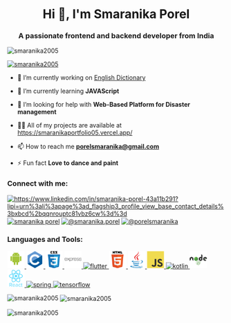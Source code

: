 <h1 align="center">Hi 👋, I'm Smaranika Porel</h1>
<h3 align="center">A passionate frontend and backend developer from India</h3>

<p align="left"> <img src="https://komarev.com/ghpvc/?username=smaranika2005&label=Profile%20views&color=0e75b6&style=flat" alt="smaranika2005" /> </p>

<p align="left"> <a href="https://github.com/ryo-ma/github-profile-trophy"><img src="https://github-profile-trophy.vercel.app/?username=smaranika2005" alt="smaranika2005" /></a> </p>

- 🔭 I’m currently working on [English Dictionary](https://english-dictionary-bay.vercel.app/)

- 🌱 I’m currently learning **JAVAScript**

- 🤝 I’m looking for help with **Web-Based Platform for Disaster management**

- 👨‍💻 All of my projects are available at https://smaranikaportfolio05.vercel.app/
- 📫 How to reach me **porelsmaranika@gmail.com**

- ⚡ Fun fact **Love to dance and paint**

<h3 align="left">Connect with me:</h3>
<p align="left">
<a href="https://linkedin.com/in/https://www.linkedin.com/in/smaranika-porel-43a11b291?lipi=urn%3ali%3apage%3ad_flagship3_profile_view_base_contact_details%3bxbcd%2bqqnrouptc81vbz6cw%3d%3d" target="blank"><img align="center" src="https://raw.githubusercontent.com/rahuldkjain/github-profile-readme-generator/master/src/images/icons/Social/linked-in-alt.svg" alt="https://www.linkedin.com/in/smaranika-porel-43a11b291?lipi=urn%3ali%3apage%3ad_flagship3_profile_view_base_contact_details%3bxbcd%2bqqnrouptc81vbz6cw%3d%3d" height="30" width="40" /></a>
<a href="https://fb.com/smaranika porel" target="blank"><img align="center" src="https://raw.githubusercontent.com/rahuldkjain/github-profile-readme-generator/master/src/images/icons/Social/facebook.svg" alt="smaranika porel" height="30" width="40" /></a>
<a href="https://instagram.com/@smaranika.porel" target="blank"><img align="center" src="https://raw.githubusercontent.com/rahuldkjain/github-profile-readme-generator/master/src/images/icons/Social/instagram.svg" alt="@smaranika.porel" height="30" width="40" /></a>
<a href="https://www.hackerrank.com/@porelsmaranika" target="blank"><img align="center" src="https://raw.githubusercontent.com/rahuldkjain/github-profile-readme-generator/master/src/images/icons/Social/hackerrank.svg" alt="@porelsmaranika" height="30" width="40" /></a>
</p>

<h3 align="left">Languages and Tools:</h3>
<p align="left"> <a href="https://developer.android.com" target="_blank" rel="noreferrer"> <img src="https://raw.githubusercontent.com/devicons/devicon/master/icons/android/android-original-wordmark.svg" alt="android" width="40" height="40"/> </a> <a href="https://www.cprogramming.com/" target="_blank" rel="noreferrer"> <img src="https://raw.githubusercontent.com/devicons/devicon/master/icons/c/c-original.svg" alt="c" width="40" height="40"/> </a> <a href="https://www.w3schools.com/css/" target="_blank" rel="noreferrer"> <img src="https://raw.githubusercontent.com/devicons/devicon/master/icons/css3/css3-original-wordmark.svg" alt="css3" width="40" height="40"/> </a> <a href="https://expressjs.com" target="_blank" rel="noreferrer"> <img src="https://raw.githubusercontent.com/devicons/devicon/master/icons/express/express-original-wordmark.svg" alt="express" width="40" height="40"/> </a> <a href="https://flutter.dev" target="_blank" rel="noreferrer"> <img src="https://www.vectorlogo.zone/logos/flutterio/flutterio-icon.svg" alt="flutter" width="40" height="40"/> </a> <a href="https://www.w3.org/html/" target="_blank" rel="noreferrer"> <img src="https://raw.githubusercontent.com/devicons/devicon/master/icons/html5/html5-original-wordmark.svg" alt="html5" width="40" height="40"/> </a> <a href="https://www.java.com" target="_blank" rel="noreferrer"> <img src="https://raw.githubusercontent.com/devicons/devicon/master/icons/java/java-original.svg" alt="java" width="40" height="40"/> </a> <a href="https://developer.mozilla.org/en-US/docs/Web/JavaScript" target="_blank" rel="noreferrer"> <img src="https://raw.githubusercontent.com/devicons/devicon/master/icons/javascript/javascript-original.svg" alt="javascript" width="40" height="40"/> </a> <a href="https://kotlinlang.org" target="_blank" rel="noreferrer"> <img src="https://www.vectorlogo.zone/logos/kotlinlang/kotlinlang-icon.svg" alt="kotlin" width="40" height="40"/> </a> <a href="https://nodejs.org" target="_blank" rel="noreferrer"> <img src="https://raw.githubusercontent.com/devicons/devicon/master/icons/nodejs/nodejs-original-wordmark.svg" alt="nodejs" width="40" height="40"/> </a> <a href="https://reactjs.org/" target="_blank" rel="noreferrer"> <img src="https://raw.githubusercontent.com/devicons/devicon/master/icons/react/react-original-wordmark.svg" alt="react" width="40" height="40"/> </a> <a href="https://spring.io/" target="_blank" rel="noreferrer"> <img src="https://www.vectorlogo.zone/logos/springio/springio-icon.svg" alt="spring" width="40" height="40"/> </a> <a href="https://www.tensorflow.org" target="_blank" rel="noreferrer"> <img src="https://www.vectorlogo.zone/logos/tensorflow/tensorflow-icon.svg" alt="tensorflow" width="40" height="40"/> </a> </p>

<p><img align="left" src="https://github-readme-stats.vercel.app/api/top-langs?username=smaranika2005&show_icons=true&locale=en&layout=compact" alt="smaranika2005" /></p>

<p>&nbsp;<img align="center" src="https://github-readme-stats.vercel.app/api?username=smaranika2005&show_icons=true&locale=en" alt="smaranika2005" /></p>

<p><img align="center" src="https://github-readme-streak-stats.herokuapp.com/?user=smaranika2005&" alt="smaranika2005" /></p>
